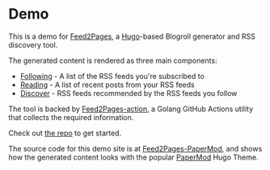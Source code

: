 # Demo

This is a demo for [Feed2Pages](https://github.com/ralexander-phi/feed2pages), a [Hugo](https://gohugo.io/)-based Blogroll generator and RSS discovery tool.

The generated content is rendered as three main components:

* [Following](/following/) - A list of the RSS feeds you're subscribed to
* [Reading](/reading/) - A list of recent posts from your RSS feeds
* [Discover](/discover/) - RSS feeds recommended by the RSS feeds you follow

The tool is backed by [Feed2Pages-action](https://github.com/ralexander-phi/feed2pages-action), a Golang GitHub Actions utility that collects the required information.

Check out [the repo](https://github.com/ralexander-phi/feed2pages) to get started.

The source code for this demo site is at [Feed2Pages-PaperMod](https://github.com/ralexander-phi/feed2pages-papermod), and shows how the generated content looks with the popular [PaperMod](https://themes.gohugo.io/themes/hugo-papermod/) Hugo Theme.
